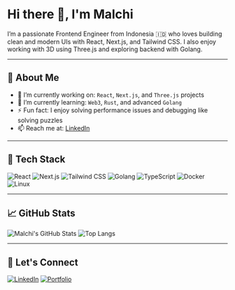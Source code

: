 # Hi there 👋, I'm Malchi

I’m a passionate Frontend Engineer from Indonesia 🇮🇩 who loves building clean and modern UIs with React, Next.js, and Tailwind CSS. I also enjoy working with 3D using Three.js and exploring backend with Golang.

---

## 💼 About Me

- 🔭 I’m currently working on: `React`, `Next.js`, and `Three.js` projects
- 🌱 I’m currently learning: `Web3`, `Rust`, and advanced `Golang`
- ⚡ Fun fact: I enjoy solving performance issues and debugging like solving puzzles
- 📫 Reach me at: [LinkedIn](https://linkedin.com/in/malchi0403)

---

## 🧰 Tech Stack

![React](https://img.shields.io/badge/-React-61DAFB?style=flat-square&logo=react&logoColor=white)
![Next.js](https://img.shields.io/badge/-Next.js-000000?style=flat-square&logo=next.js)
![Tailwind CSS](https://img.shields.io/badge/-Tailwind-38B2AC?style=flat-square&logo=tailwind-css)
![Golang](https://img.shields.io/badge/-Go-00ADD8?style=flat-square&logo=go)
![TypeScript](https://img.shields.io/badge/-TypeScript-3178C6?style=flat-square&logo=typescript&logoColor=white)
![Docker](https://img.shields.io/badge/-Docker-2496ED?style=flat-square&logo=docker&logoColor=white)
![Linux](https://img.shields.io/badge/-Linux-FCC624?style=flat-square&logo=linux&logoColor=black)

---

## 📈 GitHub Stats

![Malchi's GitHub Stats](https://github-readme-stats.vercel.app/api?username=malchi0403&show_icons=true&theme=radical)
![Top Langs](https://github-readme-stats.vercel.app/api/top-langs/?username=malchi0403&layout=compact&theme=radical)

---

## 🔗 Let's Connect

[![LinkedIn](https://img.shields.io/badge/-LinkedIn-0077B5?style=flat-square&logo=linkedin&logoColor=white)](https://linkedin.com/in/malchi0403)
[![Portfolio](https://img.shields.io/badge/-Portfolio-000?style=flat-square&logo=vercel&logoColor=white)](https://malchiram.vercel.app)

